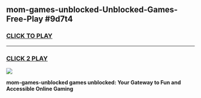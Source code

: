
## mom-games-unblocked-Unblocked-Games-Free-Play #9d7t4
<h3>
<a href="https://us.freeplayer.one?title=mom-games-unblocked&ref=9M">CLICK TO PLAY</a></h3>
<hr>

<h3>
<a href="https://us.freeplayer.one?title=mom-games-unblocked&ref=9M">CLICK 2 PLAY</a>
  
</h3>

<a href="https://us.freeplayer.one?title=mom-games-unblocked&ref=9M"><img src="https://clearcache.store/games.png"></a>


**mom-games-unblocked games unblocked: Your Gateway to Fun and Accessible Online Gaming**
